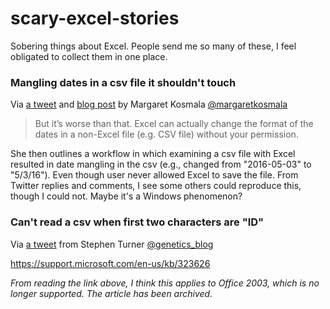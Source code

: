 # scary-excel-stories

Sobering things about Excel. People send me so many of these, I feel obligated to collect them in one place.

### Mangling dates in a csv file it shouldn't touch

Via [a tweet](https://twitter.com/margaretkosmala/status/750631497527226368) and [blog post](http://ecologybits.com/index.php/2016/07/06/beware-this-scary-thing-excel-can-do-to-your-data/) by Margaret Kosmala [\@margaretkosmala](https://twitter.com/margaretkosmala)

> But it’s worse than that. Excel can actually change the format of the dates in a non-Excel file (e.g. CSV file) without your permission.

She then outlines a workflow in which examining a csv file with Excel resulted in date mangling in the csv (e.g., changed from "2016-05-03" to "5/3/16"). Even though user never allowed Excel to save the file. From Twitter replies and comments, I see some others could reproduce this, though I could not. Maybe it's a Windows phenomenon?

### Can't read a csv when first two characters are "ID"

Via [a tweet](https://twitter.com/genetics_blog/status/750691299393675264) from Stephen Turner [\@genetics_blog](https://twitter.com/genetics_blog)

<https://support.microsoft.com/en-us/kb/323626>

*From reading the link above, I think this applies to Office 2003, which is no longer supported. The article has been archived.*
